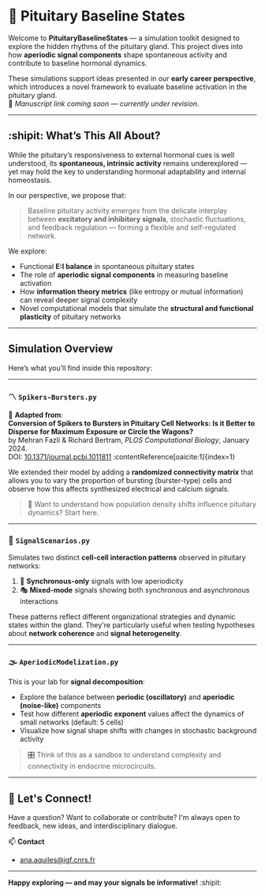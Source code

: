 # :mag_right: Pituitary Baseline States

Welcome to **PituitaryBaselineStates** — a simulation toolkit designed to explore the hidden rhythms of the pituitary gland. This project dives into how **aperiodic signal components** shape spontaneous activity and contribute to baseline hormonal dynamics.

These simulations support ideas presented in our **early career perspective**, which introduces a novel framework to evaluate baseline activation in the pituitary gland.  
📄 *Manuscript link coming soon — currently under revision.*

---

## :shipit: What’s This All About?

While the pituitary’s responsiveness to external hormonal cues is well understood, its **spontaneous, intrinsic activity** remains underexplored — yet may hold the key to understanding hormonal adaptability and internal homeostasis.

In our perspective, we propose that:
> Baseline pituitary activity emerges from the delicate interplay between **excitatory and inhibitory signals**, stochastic fluctuations, and feedback regulation — forming a flexible and self-regulated network.

We explore:
- Functional **E:I balance** in spontaneous pituitary states
- The role of **aperiodic signal components** in measuring baseline activation
- How **information theory metrics** (like entropy or mutual information) can reveal deeper signal complexity
- Novel computational models that simulate the **structural and functional plasticity** of pituitary networks

---

## Simulation Overview

Here’s what you’ll find inside this repository:

---

### :part_alternation_mark: `Spikers-Bursters.py`

🔄 **Adapted from**:  
**Conversion of Spikers to Bursters in Pituitary Cell Networks: Is it Better to Disperse for Maximum Exposure or Circle the Wagons?**  
by Mehran Fazli & Richard Bertram, *PLOS Computational Biology*, January 2024.  
DOI: [10.1371/journal.pcbi.1011811](https://doi.org/10.1371/journal.pcbi.1011811) :contentReference[oaicite:1]{index=1}

We extended their model by adding a **randomized connectivity matrix** that allows you to vary the proportion of bursting (burster-type) cells and observe how this affects synthesized electrical and calcium signals.

> 🧩 Want to understand how population density shifts influence pituitary dynamics? Start here.

---

### 🔁 `SignalScenarios.py`

Simulates two distinct **cell-cell interaction patterns** observed in pituitary networks:

1. 🧭 **Synchronous-only** signals with low aperiodicity  
2. 🎭 **Mixed-mode** signals showing both synchronous and asynchronous interactions

These patterns reflect different organizational strategies and dynamic states within the gland. They're particularly useful when testing hypotheses about **network coherence** and **signal heterogeneity**.

---

### 🌫 `AperiodicModelization.py`

This is your lab for **signal decomposition**:

- Explore the balance between **periodic (oscillatory)** and **aperiodic (noise-like)** components
- Test how different **aperiodic exponent** values affect the dynamics of small networks (default: 5 cells)
- Visualize how signal shape shifts with changes in stochastic background activity

> 🎛 Think of this as a sandbox to understand complexity and connectivity in endocrine microcircuits.

---

## 🤝 Let's Connect!

Have a question? Want to collaborate or contribute? I'm always open to feedback, new ideas, and interdisciplinary dialogue.

📫 **Contact**  
- ana.aquiles@igf.cnrs.fr  

---

**Happy exploring — and may your signals be informative!** :shipit:
